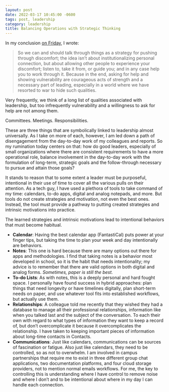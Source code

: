 ```yaml
---
layout: post
date: 2022-03-17 10:45:00 -0600
tags: post, leadership
category: leadership
title: Balancing Operations with Strategic Thinking
---
```


In my conclusion [on Friday](/2022/03/sharing-the-load), I wrote:
> So we can and should talk through things as a strategy for pushing through discomfort; the idea isn’t about institutionalizing personal connection, but about allowing other people to experience your discomfort; listen to, take it from, or guide you; and in any case help you to work through it. Because in the end, asking for help and showing vulnerability are courageous acts of strength and a necessary part of leading, especially in a world where we have resorted to war to hide such qualities.

Very frequently, we think of a long list of qualities associated with leadership, but too infrequently vulnerability and a willingness to ask for help are not among them.

Committees. Meetings. Responsibilities.

These are three things that are symbolically linked to leadership almost universally. As I take on more of each, however, I am led down a path of disengagement from the day-to-day work of my colleagues and reports. So my rumination today centers on that: how do good leaders, especially of small organizations where there are consistent requirements to have a more operational role, balance involvement in the day-to-day work with the formulation of long-term, strategic goals and the follow-through necessary to pursue and attain those goals?

It stands to reason that to some extent a leader must be purposeful, intentional in their use of time to cover all the various pulls on their attention. As a tech guy, I have used a plethora of tools to take command of my time: calendars, to-do apps, digital and analog notepads, and more. But tools do not create strategies and motivation, not even the best ones. Instead, the tool must provide a pathway to putting created strategies and intrinsic motivations into practice.

The learned strategies and intrinsic motivations lead to intentional behaviors that must become habitual.
- **Calendar**: Having the best calendar app (FantastiCal) puts power at your finger tips, but taking the time to plan your week and day intentionally are behaviors.
- **Notes**: This one is hard because there are many options out there for apps and methodologies. I find that taking notes is a behavior most developed in school, so it is the habit that needs intentionality; my advice is to remember that there are valid options in both digital and analog forms. *Sometimes, paper is still the best.*
- **To-do Lists**: As with notes, this is a deeply personal and hard fought space. I personally have found success in hybrid approaches: plan things that need longevity or have timelines digitally, plan short-term needs on paper, and use whatever tool fits into established workflows, but actually use them.
- **Relationships**: A colleague told me recently that they wished they had a database to manage all their professional relationships, information like when you talked last and the subject of the conversation. To each their own with regard to what types of information they want to keep a record of, but don’t overcomplicate it because it overcomplicates the relationship. I have taken to keeping important pieces of information about long-time contacts in Contacts.
- **Communications**: Just like calendars, communications can be sources of fascination or fatigue. Also just like calendars, they need to be controlled, so as not to overwhelm. I am involved in campus partnerships that require me to exist in three different group chat applications, two documentation platforms, and four cloud storage providers, not to mention normal emails workflows. For me, the key to controlling this is understanding where I have control to remove noise and where I don’t and to be intentional about where in my day I can handle each connection.

